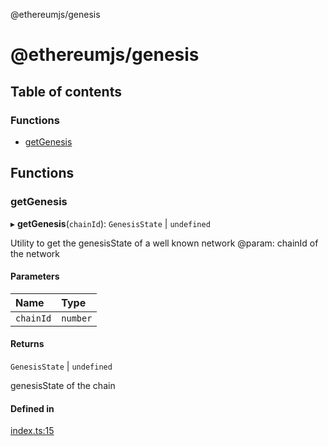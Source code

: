 @ethereumjs/genesis

# @ethereumjs/genesis

## Table of contents

### Functions

- [getGenesis](README.md#getgenesis)

## Functions

### getGenesis

▸ **getGenesis**(`chainId`): `GenesisState` \| `undefined`

Utility to get the genesisState of a well known network
@param: chainId of the network

#### Parameters

| Name | Type |
| :------ | :------ |
| `chainId` | `number` |

#### Returns

`GenesisState` \| `undefined`

genesisState of the chain

#### Defined in

[index.ts:15](https://github.com/ethereumjs/ethereumjs-monorepo/blob/master/packages/genesis/src/index.ts#L15)
